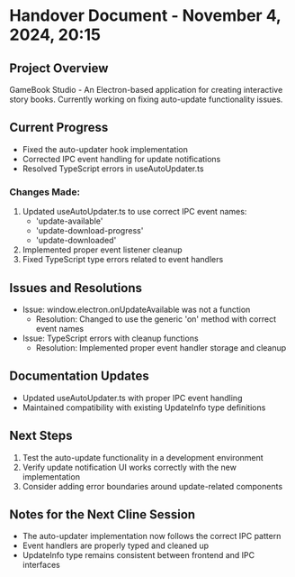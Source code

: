# Handover Document - November 4, 2024, 20:15

## Project Overview
GameBook Studio - An Electron-based application for creating interactive story books. Currently working on fixing auto-update functionality issues.

## Current Progress
- Fixed the auto-updater hook implementation
- Corrected IPC event handling for update notifications
- Resolved TypeScript errors in useAutoUpdater.ts

### Changes Made:
1. Updated useAutoUpdater.ts to use correct IPC event names:
   - 'update-available'
   - 'update-download-progress'
   - 'update-downloaded'
2. Implemented proper event listener cleanup
3. Fixed TypeScript type errors related to event handlers

## Issues and Resolutions
- Issue: window.electron.onUpdateAvailable was not a function
  - Resolution: Changed to use the generic 'on' method with correct event names
- Issue: TypeScript errors with cleanup functions
  - Resolution: Implemented proper event handler storage and cleanup

## Documentation Updates
- Updated useAutoUpdater.ts with proper IPC event handling
- Maintained compatibility with existing UpdateInfo type definitions

## Next Steps
1. Test the auto-update functionality in a development environment
2. Verify update notification UI works correctly with the new implementation
3. Consider adding error boundaries around update-related components

## Notes for the Next Cline Session
- The auto-updater implementation now follows the correct IPC pattern
- Event handlers are properly typed and cleaned up
- UpdateInfo type remains consistent between frontend and IPC interfaces

